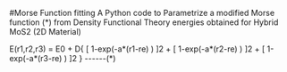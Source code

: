 #Morse Function fitting 
A Python code to Parametrize a modified Morse function (*) from Density Functional Theory energies obtained for Hybrid MoS2 (2D Material)

E(r1,r2,r3) = E0 + D{ [ 1-exp(-a*(r1-re) ) ]2 + [ 1-exp(-a*(r2-re) ) ]2 + [ 1-exp(-a*(r3-re) ) ]2 } ------(*)

